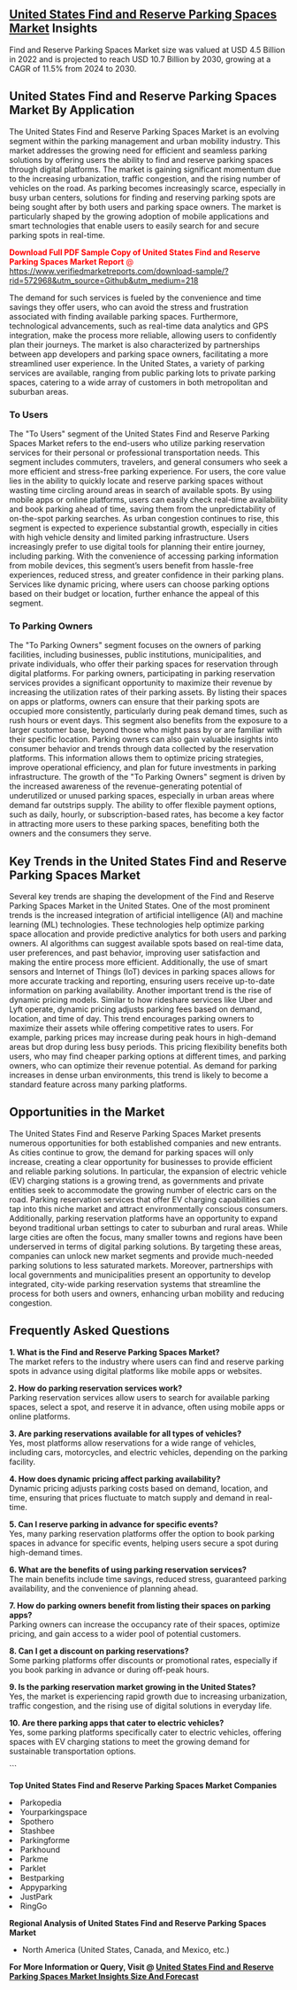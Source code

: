 <h2><a href="https://www.verifiedmarketreports.com/download-sample/?rid=572968&amp;utm_source=Github&amp;utm_medium=218" target="_blank">United States Find and Reserve Parking Spaces Market</a> Insights</h2><p>Find and Reserve Parking Spaces Market size was valued at USD 4.5 Billion in 2022 and is projected to reach USD 10.7 Billion by 2030, growing at a CAGR of 11.5% from 2024 to 2030.</p><p> <h2>United States Find and Reserve Parking Spaces Market By Application</h2> <p>The United States Find and Reserve Parking Spaces Market is an evolving segment within the parking management and urban mobility industry. This market addresses the growing need for efficient and seamless parking solutions by offering users the ability to find and reserve parking spaces through digital platforms. The market is gaining significant momentum due to the increasing urbanization, traffic congestion, and the rising number of vehicles on the road. As parking becomes increasingly scarce, especially in busy urban centers, solutions for finding and reserving parking spots are being sought after by both users and parking space owners. The market is particularly shaped by the growing adoption of mobile applications and smart technologies that enable users to easily search for and secure parking spots in real-time. <p><span class=""><span style="color: #ff0000;"><strong>Download Full PDF Sample Copy of United States Find and Reserve Parking Spaces Market Report</strong> @ </span><a href="https://www.verifiedmarketreports.com/download-sample/?rid=572968&amp;utm_source=Github&amp;utm_medium=218" target="_blank">https://www.verifiedmarketreports.com/download-sample/?rid=572968&amp;utm_source=Github&amp;utm_medium=218</a></span></p> The demand for such services is fueled by the convenience and time savings they offer users, who can avoid the stress and frustration associated with finding available parking spaces. Furthermore, technological advancements, such as real-time data analytics and GPS integration, make the process more reliable, allowing users to confidently plan their journeys. The market is also characterized by partnerships between app developers and parking space owners, facilitating a more streamlined user experience. In the United States, a variety of parking services are available, ranging from public parking lots to private parking spaces, catering to a wide array of customers in both metropolitan and suburban areas.</p> <h3>To Users</h3> <p>The "To Users" segment of the United States Find and Reserve Parking Spaces Market refers to the end-users who utilize parking reservation services for their personal or professional transportation needs. This segment includes commuters, travelers, and general consumers who seek a more efficient and stress-free parking experience. For users, the core value lies in the ability to quickly locate and reserve parking spaces without wasting time circling around areas in search of available spots. By using mobile apps or online platforms, users can easily check real-time availability and book parking ahead of time, saving them from the unpredictability of on-the-spot parking searches. As urban congestion continues to rise, this segment is expected to experience substantial growth, especially in cities with high vehicle density and limited parking infrastructure. Users increasingly prefer to use digital tools for planning their entire journey, including parking. With the convenience of accessing parking information from mobile devices, this segment’s users benefit from hassle-free experiences, reduced stress, and greater confidence in their parking plans. Services like dynamic pricing, where users can choose parking options based on their budget or location, further enhance the appeal of this segment.</p> <h3>To Parking Owners</h3> <p>The "To Parking Owners" segment focuses on the owners of parking facilities, including businesses, public institutions, municipalities, and private individuals, who offer their parking spaces for reservation through digital platforms. For parking owners, participating in parking reservation services provides a significant opportunity to maximize their revenue by increasing the utilization rates of their parking assets. By listing their spaces on apps or platforms, owners can ensure that their parking spots are occupied more consistently, particularly during peak demand times, such as rush hours or event days. This segment also benefits from the exposure to a larger customer base, beyond those who might pass by or are familiar with their specific location. Parking owners can also gain valuable insights into consumer behavior and trends through data collected by the reservation platforms. This information allows them to optimize pricing strategies, improve operational efficiency, and plan for future investments in parking infrastructure. The growth of the "To Parking Owners" segment is driven by the increased awareness of the revenue-generating potential of underutilized or unused parking spaces, especially in urban areas where demand far outstrips supply. The ability to offer flexible payment options, such as daily, hourly, or subscription-based rates, has become a key factor in attracting more users to these parking spaces, benefiting both the owners and the consumers they serve.</p> <h2>Key Trends in the United States Find and Reserve Parking Spaces Market</h2> <p>Several key trends are shaping the development of the Find and Reserve Parking Spaces Market in the United States. One of the most prominent trends is the increased integration of artificial intelligence (AI) and machine learning (ML) technologies. These technologies help optimize parking space allocation and provide predictive analytics for both users and parking owners. AI algorithms can suggest available spots based on real-time data, user preferences, and past behavior, improving user satisfaction and making the entire process more efficient. Additionally, the use of smart sensors and Internet of Things (IoT) devices in parking spaces allows for more accurate tracking and reporting, ensuring users receive up-to-date information on parking availability. Another important trend is the rise of dynamic pricing models. Similar to how rideshare services like Uber and Lyft operate, dynamic pricing adjusts parking fees based on demand, location, and time of day. This trend encourages parking owners to maximize their assets while offering competitive rates to users. For example, parking prices may increase during peak hours in high-demand areas but drop during less busy periods. This pricing flexibility benefits both users, who may find cheaper parking options at different times, and parking owners, who can optimize their revenue potential. As demand for parking increases in dense urban environments, this trend is likely to become a standard feature across many parking platforms.</p> <h2>Opportunities in the Market</h2> <p>The United States Find and Reserve Parking Spaces Market presents numerous opportunities for both established companies and new entrants. As cities continue to grow, the demand for parking spaces will only increase, creating a clear opportunity for businesses to provide efficient and reliable parking solutions. In particular, the expansion of electric vehicle (EV) charging stations is a growing trend, as governments and private entities seek to accommodate the growing number of electric cars on the road. Parking reservation services that offer EV charging capabilities can tap into this niche market and attract environmentally conscious consumers. Additionally, parking reservation platforms have an opportunity to expand beyond traditional urban settings to cater to suburban and rural areas. While large cities are often the focus, many smaller towns and regions have been underserved in terms of digital parking solutions. By targeting these areas, companies can unlock new market segments and provide much-needed parking solutions to less saturated markets. Moreover, partnerships with local governments and municipalities present an opportunity to develop integrated, city-wide parking reservation systems that streamline the process for both users and owners, enhancing urban mobility and reducing congestion.</p> <h2>Frequently Asked Questions</h2> <p><strong>1. What is the Find and Reserve Parking Spaces Market?</strong><br> The market refers to the industry where users can find and reserve parking spots in advance using digital platforms like mobile apps or websites.</p> <p><strong>2. How do parking reservation services work?</strong><br> Parking reservation services allow users to search for available parking spaces, select a spot, and reserve it in advance, often using mobile apps or online platforms.</p> <p><strong>3. Are parking reservations available for all types of vehicles?</strong><br> Yes, most platforms allow reservations for a wide range of vehicles, including cars, motorcycles, and electric vehicles, depending on the parking facility.</p> <p><strong>4. How does dynamic pricing affect parking availability?</strong><br> Dynamic pricing adjusts parking costs based on demand, location, and time, ensuring that prices fluctuate to match supply and demand in real-time.</p> <p><strong>5. Can I reserve parking in advance for specific events?</strong><br> Yes, many parking reservation platforms offer the option to book parking spaces in advance for specific events, helping users secure a spot during high-demand times.</p> <p><strong>6. What are the benefits of using parking reservation services?</strong><br> The main benefits include time savings, reduced stress, guaranteed parking availability, and the convenience of planning ahead.</p> <p><strong>7. How do parking owners benefit from listing their spaces on parking apps?</strong><br> Parking owners can increase the occupancy rate of their spaces, optimize pricing, and gain access to a wider pool of potential customers.</p> <p><strong>8. Can I get a discount on parking reservations?</strong><br> Some parking platforms offer discounts or promotional rates, especially if you book parking in advance or during off-peak hours.</p> <p><strong>9. Is the parking reservation market growing in the United States?</strong><br> Yes, the market is experiencing rapid growth due to increasing urbanization, traffic congestion, and the rising use of digital solutions in everyday life.</p> <p><strong>10. Are there parking apps that cater to electric vehicles?</strong><br> Yes, some parking platforms specifically cater to electric vehicles, offering spaces with EV charging stations to meet the growing demand for sustainable transportation options.</p> ```</p><p><strong>Top United States Find and Reserve Parking Spaces Market Companies</strong></p><div data-test-id=""><p><li>Parkopedia</li><li> Yourparkingspace</li><li> Spothero</li><li> Stashbee</li><li> Parkingforme</li><li> Parkhound</li><li> Parkme</li><li> Parklet</li><li> Bestparking</li><li> Appyparking</li><li> JustPark</li><li> RingGo</li></p><div><strong>Regional Analysis of&nbsp;United States Find and Reserve Parking Spaces Market</strong></div><ul><li dir="ltr"><p dir="ltr">North America&nbsp;(United States, Canada, and Mexico, etc.)</p></li></ul><p><strong>For More Information or Query, Visit @&nbsp;</strong><strong><a href="https://www.verifiedmarketreports.com/product/find-and-reserve-parking-spaces-market/?utm_source=Github&amp;utm_medium=218" target="_blank">United States Find and Reserve Parking Spaces Market Insights Size And Forecast</a></strong></p></div>
